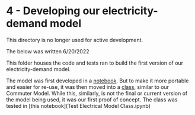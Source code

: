 # 4 - Developing our electricity-demand model

This directory is no longer used for active development.

The below was written 6/20/2022

This folder houses the code and tests ran to build the first version of our electricity-demand model.

The model was first developed in a [notebook](ElectricalModel_Steps.ipynb). But to make it more portable and easier for re-use, it was then moved into a [class](electrical_model.py), similar to our Commuter Model. While this, similarly, is not the final or current version of the model being used, it was our first proof of concept. The class was tested in [this notebook](Test Electrical Model Class.ipynb)
